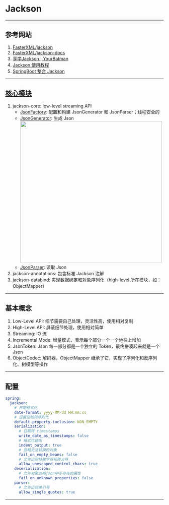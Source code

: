 # Jackson

---
## 参考网站
1. [FasterXML/jackson](https://github.com/FasterXML/jackson#documentation)
2. [FasterXML/jackson-docs](https://github.com/FasterXML/jackson-docs)
3. [享学Jackson | YourBatman](https://fangshixiang.blog.csdn.net/article/details/103732359)
3. [Jackson 使用教程](https://blog.csdn.net/weixin_44747933/article/details/108301626)
4. [SpringBoot 整合 Jackson](https://blog.csdn.net/prcyang/article/details/107881761)
---
## [核心模块](https://github.com/FasterXML/jackson#core-modules)
1. jackson-core: low-level streaming API
   - [JsonFactory](https://github.com/FasterXML/jackson-core/wiki/JsonFactory-Features): 配置和构建 JsonGenerator 和 JsonParser；线程安全的
   - [JsonGenerator](https://github.com/FasterXML/jackson-core/wiki/JsonGenerator-Features): 生成 Json  
     <img alt="" src="https://img-blog.csdnimg.cn/20200716143504786.png#pic_center" width="450">
   - [JsonParser](https://github.com/FasterXML/jackson-core/wiki/JsonParser-Features): 读取 Json
2. jackson-annotations: 包含标准 Jackson 注解
3. jackson-databind: 实现数据绑定和对象序列化（high-level 所在模块，如：ObjectMapper）
---
## 基本概念
1. Low-Level API: 细节需要自己处理，灵活性高，使用相对复制
2. High-Level API: 屏蔽细节处理，使用相对简单
3. Streaming: IO 流 
4. Incremental Mode: 增量模式，表示每个部分一个一个地往上增加
5. JsonToken: Json 每一部分都是一个独立的 Token，最终拼凑起来就是一个 Json
6. ObjectCodec: 解码器，ObjectMapper 继承了它，实现了序列化和反序列化、树模型等操作
---
## 配置
```yaml
spring:
  jackson:
    # 日期格式化
    date-format: yyyy-MM-dd HH:mm:ss
    # 设置空如何序列化
    default-property-inclusion: NON_EMPTY
    serialization:
      # 日期转 timestamps
      write_date_as_timestamps: false
      # 格式化输出
      indent_output: true
      # 忽略无法转换的对象
      fail_on_empty_beans: false
      # 允许出现特殊字符和转义符
      allow_unescaped_control_chars: true
    deserialization:
      # 允许对象忽略json中不存在的属性
      fail_on_unknown_properties: false
    parser:
      # 允许出现单引号
      allow_single_quotes: true
```
---